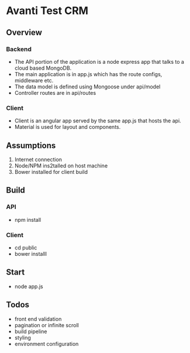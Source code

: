 # Avanti Test CRM

## Overview

### Backend
* The API portion of the application is a node express app that talks to a cloud based MongoDB.
* The main application is in app.js which has the route configs, middleware etc.
* The data model is defined using Mongoose under api/model
* Controller routes are in api/routes

### Client
* Client is an angular app served by the same app.js that hosts the api.
* Material is used for layout and components.


## Assumptions

1. Internet connection
1. Node/NPM ins2talled on host machine
1. Bower installed for client build

## Build

### API

* npm install

### Client

* cd public
* bower installl

## Start

* node app.js

## Todos

* front end validation
* pagination or infinite scroll
* build pipeline
* styling
* environment configuration
